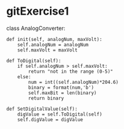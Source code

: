 # gitExercise1
class AnalogConverter:

    def init(self, analogNum, maxVolt):
        self.analogNum = analogNum
        self.maxVolt = maxVolt

    def ToDigital(self):
        if self.analogNum > self.maxVolt:
            return "not in the range (0-5)"
        else:
            num = int((self.analogNum)*204.6)
            binary = format(num,'b')
            self.maxBit = len(binary)
            return binary

    def SetDigitalValue(self):
        digValue = self.ToDigital(self)
        self.digValue = digValue
